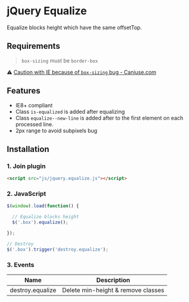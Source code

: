 # jQuery Equalize

Equalize blocks height which have the same offsetTop.

## Requirements

> `box-sizing` must be `border-box`

:warning: [Caution with IE because of `box-sizing` bug - Caniuse.com](http://caniuse.com/#search=box-sizing)


## Features

* IE8+ compliant
* Class `is-equalized` is added after equalizing
* Class `equalize--new-line` is added after to the first element on each processed line.
* 2px range to avoid subpixels bug


## Installation

### 1. Join plugin

```html
<script src="js/jquery.equalize.js"></script>
```



### 2. JavaScript

```js
$(window).load(function() {

  // Equalize blocks height
  $('.box').equalize();

});
```

```js
// Destroy
$('.box').trigger('destroy.equalize');
```




### 3. Events

Name                 | Description
---------------------|----------------------------------------
destroy.equalize     | Delete min-height & remove classes
